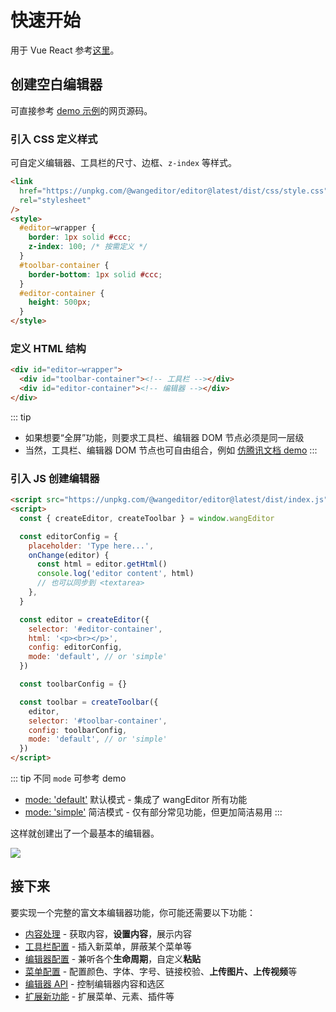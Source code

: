 # 快速开始

用于 Vue React 参考[这里](./for-frame.md)。

## 创建空白编辑器

可直接参考 [demo 示例](https://www.wangeditor.com/demo/)的网页源码。

### 引入 CSS 定义样式

可自定义编辑器、工具栏的尺寸、边框、`z-index` 等样式。

```html
<link
  href="https://unpkg.com/@wangeditor/editor@latest/dist/css/style.css"
  rel="stylesheet"
/>
<style>
  #editor—wrapper {
    border: 1px solid #ccc;
    z-index: 100; /* 按需定义 */
  }
  #toolbar-container {
    border-bottom: 1px solid #ccc;
  }
  #editor-container {
    height: 500px;
  }
</style>
```

### 定义 HTML 结构

```html
<div id="editor—wrapper">
  <div id="toolbar-container"><!-- 工具栏 --></div>
  <div id="editor-container"><!-- 编辑器 --></div>
</div>
```

::: tip

- 如果想要“全屏”功能，则要求工具栏、编辑器 DOM 节点必须是同一层级
- 当然，工具栏、编辑器 DOM 节点也可自由组合，例如 [仿腾讯文档 demo](https://www.wangeditor.com/demo/like-qq-doc.html)
  :::

### 引入 JS 创建编辑器

```html
<script src="https://unpkg.com/@wangeditor/editor@latest/dist/index.js"></script>
<script>
  const { createEditor, createToolbar } = window.wangEditor

  const editorConfig = {
    placeholder: 'Type here...',
    onChange(editor) {
      const html = editor.getHtml()
      console.log('editor content', html)
      // 也可以同步到 <textarea>
    },
  }

  const editor = createEditor({
    selector: '#editor-container',
    html: '<p><br></p>',
    config: editorConfig,
    mode: 'default', // or 'simple'
  })

  const toolbarConfig = {}

  const toolbar = createToolbar({
    editor,
    selector: '#toolbar-container',
    config: toolbarConfig,
    mode: 'default', // or 'simple'
  })
</script>
```

::: tip
不同 `mode` 可参考 demo

- [mode: 'default'](https://www.wangeditor.com/demo/index.html) 默认模式 - 集成了 wangEditor 所有功能
- [mode: 'simple'](https://www.wangeditor.com/demo/simple-mode.html) 简洁模式 - 仅有部分常见功能，但更加简洁易用
  :::

这样就创建出了一个最基本的编辑器。

![](/image/editor.png)

## 接下来

要实现一个完整的富文本编辑器功能，你可能还需要以下功能：

- [内容处理](./content.md) - 获取内容，**设置内容**，展示内容
- [工具栏配置](./toolbar-config.md) - 插入新菜单，屏蔽某个菜单等
- [编辑器配置](./editor-config.md) - 兼听各个**生命周期**，自定义**粘贴**
- [菜单配置](./menu-config.md) - 配置颜色、字体、字号、链接校验、**上传图片、上传视频**等
- [编辑器 API](./API.md) - 控制编辑器内容和选区
- [扩展新功能](./development.md) - 扩展菜单、元素、插件等
